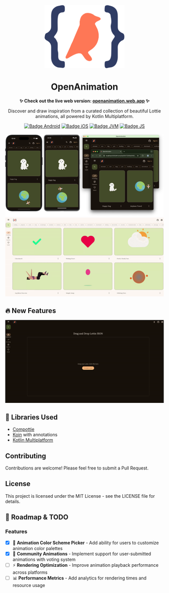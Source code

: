 <div align="center">
  <img src="readme_images/app-icon.png" alt="OpenAnimation Logo" height="200" />

  <br>

  <h1>OpenAnimation</h1>

  <p>
    <strong>✨ Check out the live web version: <a href="https://openanimation.web.app">openanimation.web.app</a> ✨</strong>
  </p>

  <p>
    Discover and draw inspiration from a curated collection of beautiful Lottie animations, all powered by Kotlin Multiplatform.
  </p>

  <div>
    <div>
      <a href="composeApp/src/androidMain"><img src="https://img.shields.io/badge/Platform-Android-brightgreen.svg?logo=android" alt="Badge Android" /></a>
      <a href="composeApp/src/iosMain"><img src="https://img.shields.io/badge/Platform-iOS%20%2F%20macOS-lightgrey.svg?logo=apple" alt="Badge iOS" /></a>
      <a href="composeApp/src/desktopMain"><img src="https://img.shields.io/badge/Platform-JVM-8A2BE2.svg?logo=openjdk" alt="Badge JVM" /></a>
      <a href="composeApp/src/jsMain"><img src="https://img.shields.io/badge/Platform-WASM%20%2F%20JS-yellow.svg?logo=javascript" alt="Badge JS" /></a>
    </div>
  </div>
    <br/>
<img src="readme_images/multiplatform_open-animation.png" alt="OpenAnimation Multiplatform"/>
  <br>
  <img src="readme_images/openanimation.gif" alt="OpenAnimation Demo"/>
  <br>
</div>

## 🔥 New Features
<img src="readme_images/drop_edit.gif" alt="Drag and drop and color palette editing"/>

## 🙏 Libraries Used 
- [Compottie](https://github.com/alexzhirkevich/compottie)
- [Koin](https://github.com/InsertKoinIO/koin) with annotations
- [Kotlin Multiplatform](https://kotlinlang.org/docs/multiplatform.html)


## Contributing

Contributions are welcome! Please feel free to submit a Pull Request.

## License

This project is licensed under the MIT License - see the LICENSE file for details.

## 🚀 Roadmap & TODO

### Features
- [x] 🎨 **Animation Color Scheme Picker** - Add ability for users to customize animation color palettes
- [x] 👥 **Community Animations** - Implement support for user-submitted animations with voting system
- [ ] ⚡ **Rendering Optimization** - Improve animation playback performance across platforms
- [ ] 📊 **Performance Metrics** - Add analytics for rendering times and resource usage